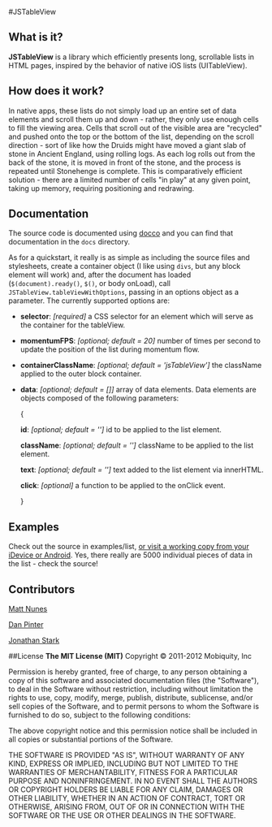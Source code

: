 #JSTableView

## What is it?

__JSTableView__ is a library which efficiently presents long, scrollable lists in HTML pages, inspired by the behavior of native iOS lists (UITableView).

## How does it work?
In native apps, these lists do not simply load up an entire set of data elements and scroll them up and down - rather, they only use enough cells to fill the viewing area. Cells that scroll out of the visible area are "recycled" and pushed onto the top or the bottom of the list, depending on the scroll direction - sort of like how the Druids might have moved a giant slab of stone in Ancient England, using rolling logs. As each log rolls out from the back of the stone, it is moved in front of the stone, and the process is repeated until Stonehenge is complete. This is comparatively efficient solution - there are a limited number of cells "in play" at any given point, taking up memory, requiring positioning and redrawing.

## Documentation

The source code is documented using [docco](//jashkenas.github.com/docco/) and you can find that documentation in the `docs` directory.

As for a quickstart, it really is as simple as including the source files and stylesheets, create a container object (I like using `divs`, but any block element will work) and, after the document has loaded (`$(document).ready()`, `$()`, or body onLoad), call `JSTableView.tableViewWithOptions`, passing in an options object as a parameter. The currently supported options are:

* __selector__: _[required]_ a CSS selector for an element which will serve as the container for the tableView. 

* __momentumFPS__: _[optional; default = 20]_ number of times per second to update the position of the list during momentum flow.

* __containerClassName__: _[optional; default = 'jsTableView']_ the className applied to the outer block container.

* __data__: _[optional; default = []]_ array of data elements. Data elements are objects composed of the following parameters:
 
    {
 
    __id__: _[optional; default = '']_ id to be applied to the list element.
 
    __className__: _[optional; default = '']_ className to be applied to the list element.
 
    __text__: _[optional; default = '']_ text added to the list element via innerHTML.
 
    __click__: _[optional]_ a function to be applied to the onClick event.
 
 	}

## Examples

Check out the source in examples/list, [or visit a working copy from your iDevice or Android](http:mattnunes.com/lab/list). Yes, there really are 5000 individual pieces of data in the list - check the source! 

## Contributors
[Matt Nunes](http://github.com/mattnunes)

[Dan Pinter](http://github.com/DataZombies)

[Jonathan Stark](http://github.com/jonathanstark)

##License
__The MIT License (MIT)__
Copyright © 2011-2012 Mobiquity, Inc


Permission is hereby granted, free of charge, to any person obtaining a copy of this software and associated documentation files (the "Software"), to deal in the Software without restriction, including without limitation the rights to use, copy, modify, merge, publish, distribute, sublicense, and/or sell copies of the Software, and to permit persons to whom the Software is furnished to do so, subject to the following conditions:


The above copyright notice and this permission notice shall be included in all copies or substantial portions of the Software.


THE SOFTWARE IS PROVIDED "AS IS", WITHOUT WARRANTY OF ANY KIND, EXPRESS OR IMPLIED, INCLUDING BUT NOT LIMITED TO THE WARRANTIES OF MERCHANTABILITY, FITNESS FOR A PARTICULAR PURPOSE AND NONINFRINGEMENT. IN NO EVENT SHALL THE AUTHORS OR COPYRIGHT HOLDERS BE LIABLE FOR ANY CLAIM, DAMAGES OR OTHER LIABILITY, WHETHER IN AN ACTION OF CONTRACT, TORT OR OTHERWISE, ARISING FROM, OUT OF OR IN CONNECTION WITH THE SOFTWARE OR THE USE OR OTHER DEALINGS IN THE SOFTWARE. 